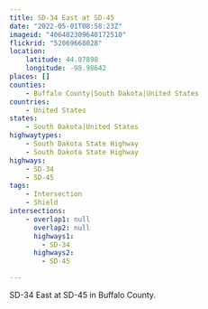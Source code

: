 ```yaml
---
title: SD-34 East at SD-45
date: "2022-05-01T08:58:23Z"
imageid: "406402309640172510"
flickrid: "52069668028"
location:
    latitude: 44.07898
    longitude: -98.98642
places: []
counties:
    - Buffalo County|South Dakota|United States
countries:
    - United States
states:
    - South Dakota|United States
highwaytypes:
    - South Dakota State Highway
    - South Dakota State Highway
highways:
    - SD-34
    - SD-45
tags:
    - Intersection
    - Shield
intersections:
    - overlap1: null
      overlap2: null
      highways1:
        - SD-34
      highways2:
        - SD-45

---
```

SD-34 East at SD-45 in Buffalo County.